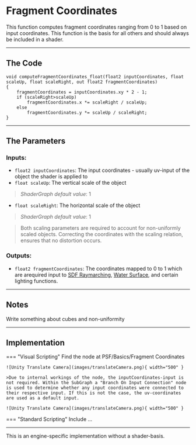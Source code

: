 # Fragment Coordinates

This function computes fragment coordinates ranging from 0 to 1 based on input coordinates. This function is the basis for all others and should always be included in a shader.

---

## The Code

``` hlsl
void computeFragmentCoordinates_float(float2 inputCoordinates, float scaleUp, float scaleRight, out float2 fragmentCoordinates)
{
    fragmentCoordinates = inputCoordinates.xy * 2 - 1;
    if (scaleRight>scaleUp)
        fragmentCoordinates.x *= scaleRight / scaleUp;
    else
        fragmentCoordinates.y *= scaleUp / scaleRight;
}
```

---

## The Parameters

### Inputs:
- ```float2 inputCoordinates```: The input coordinates - usually uv-input of the object the shader is applied to
- ```float scaleUp```: The vertical scale of the object 
> *ShaderGraph default value*: 1
- ```float scaleRight```: The horizontal scale of the object
> *ShaderGraph default value*: 1

> Both scaling parameters are required to account for non-uniformly scaled objects. Correcting the coordinates with the scaling relation, ensures that no distortion occurs.

### Outputs:
- ```float2 fragmentCoordinates```: The coordinates mapped to 0 to 1 which are arequired input to [SDF Raymarching](...), [Water Surface](...), and certain lighting functions.

---

## Notes

Write something about cubes and non-uniformity

---

## Implementation

=== "Visual Scripting"
    Find the node at PSF/Basics/Fragment Coordinates

    ![Unity Translate Camera](images/translateCamera.png){ width="500" }

    >Due to internal workings of the node, the inputCoordinates-input is not required. Within the SubGraph a "Branch On Input Connection" node is used to determine whether any input coordinates were connected to their respective input. If this is not the case, the uv-coordinates are used as a default input.

    ![Unity Translate Camera](images/translateCamera.png){ width="500" }

=== "Standard Scripting"
    Include ...

---

This is an engine-specific implementation without a shader-basis.